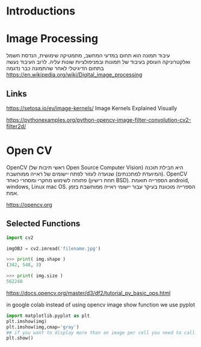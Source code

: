 # Introductions
# Image Processing
עיבוד תמונה הוא תחום במדעי המחשב, מתמטיקה שימושית, הנדסת חשמל ואלקטרוניקה העוסק בעיבוד של תמונות ובמניפולציות שונות עליה. לרוב העיבוד נעשה בתחום הדיגיטלי לאחר שהתמונה כבר נדגמה
https://en.wikipedia.org/wiki/Digital_image_processing

## Links
https://setosa.io/ev/image-kernels/
Image Kernels Explained Visually

https://pythonexamples.org/python-opencv-image-filter-convolution-cv2-filter2d/

# Open CV
OpenCV (ראשי תיבות של Open Source Computer Vision) היא חבילת תוכנה (המיועדת למתכנתים) שנועדה לעזור לפתח יישומים של ראייה ממוחשבת. OpenCV פתוחה לשימוש מחקרי ומסחרי כאחד (תחת רישיון BSD). הספרייה תואמת android,‏ windows,‏ Linux mac OS. הספרייה מוכוונת בעיקר עבור יישומי ראייה ממוחשבת בזמן אמת.

https://opencv.org

## Selected Functions
```python
import cv2

imgOBJ = cv2.imread('filename.jpg')

>>> print( img.shape )
(342, 548, 3)

>>> print( img.size )
562248
```
https://docs.opencv.org/master/d3/df2/tutorial_py_basic_ops.html

in google colab instead of using opencv image show function we use pyplot
```python
import matplotlib.pyplot as plt
plt.imshow(img) 
plt.imshow(img,cmap='gray') 
## if you want to display more than an image per cell you need to call .show after .imshow
plt.show()
```


